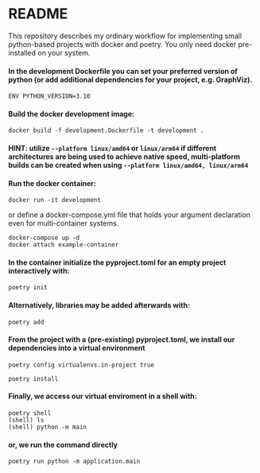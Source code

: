 # README

This repository describes my ordinary workflow for implementing small python-based projects with docker and poetry. You only need docker pre-installed on your system. 

#### In the development Dockerfile you can set your preferred version of python (or add additional dependencies for your project, e.g. GraphViz).  

``ENV PYTHON_VERSION=3.10``

#### Build the docker development image:
```
docker build -f development.Dockerfile -t development .
```
#### HINT: utilize ``--platform linux/amd64`` or ``linux/arm64`` if different architectures are being used to achieve native speed, multi-platform builds can be created when using ``--platform linux/amd64, linux/arm64``

#### Run the docker container:
```
docker run -it development
```
or define a docker-compose.yml file that holds your argument declaration even for multi-container systems. 

```
docker-compose up -d
docker attach example-container
```
#### In the container initialize the pyproject.toml for an empty project interactively with:
```
poetry init
```

#### Alternatively, libraries may be added afterwards with:

```
poetry add 
```

#### From the project with a (pre-existing) pyproject.toml, we install our dependencies into a virtual environment


```
poetry config virtualenvs.in-project true

poetry install
```

#### Finally, we access our virtual enviroment in a shell with:

```
poetry shell
(shell) ls
(shell) python -m main
```

#### or, we run the command directly

```
poetry run python -m application.main
```
